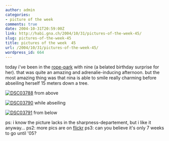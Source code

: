```yaml
---
author: admin
categories:
- picture of the week
comments: true
date: 2004-10-31T20:59:00Z
link: http://habi.gna.ch/2004/10/31/pictures-of-the-week-45/
slug: pictures-of-the-week-45
title: pictures of the week  45
url: /2004/10/31/pictures-of-the-week-45/
wordpress_id: 664
---
```


today i've been in the [rope-park](http://www.seilpark-gantrisch.ch/) with nine (a belated birthday surprise for her).
that was quite an amazing and adrenalie-inducing afternoon.
but the most amazing thing was that nina is able to smile really charming before abseiling herself 15 meters down a tree.

[![DSC03788](http://habi.gna.ch/blog/images/DSC03788-tm.jpg)](http://habi.gna.ch/blog/images/DSC03788.JPG)
from above

[![DSC03790](http://habi.gna.ch/blog/images/DSC03790-tm.jpg)](http://habi.gna.ch/blog/images/DSC03790.JPG)
while abseiling

[![DSC03791](http://habi.gna.ch/blog/images/DSC03791-tm.jpg)](http://habi.gna.ch/blog/images/DSC03791.JPG)
from below

ps: i know the picture lacks in the sharpness-departement, but i like it anyway...
ps2: more pics are on [flickr](http://www.flickr.com/photos/habi/sets/30096/)
ps3: can you believe it's only 7 weeks to go until '05?
